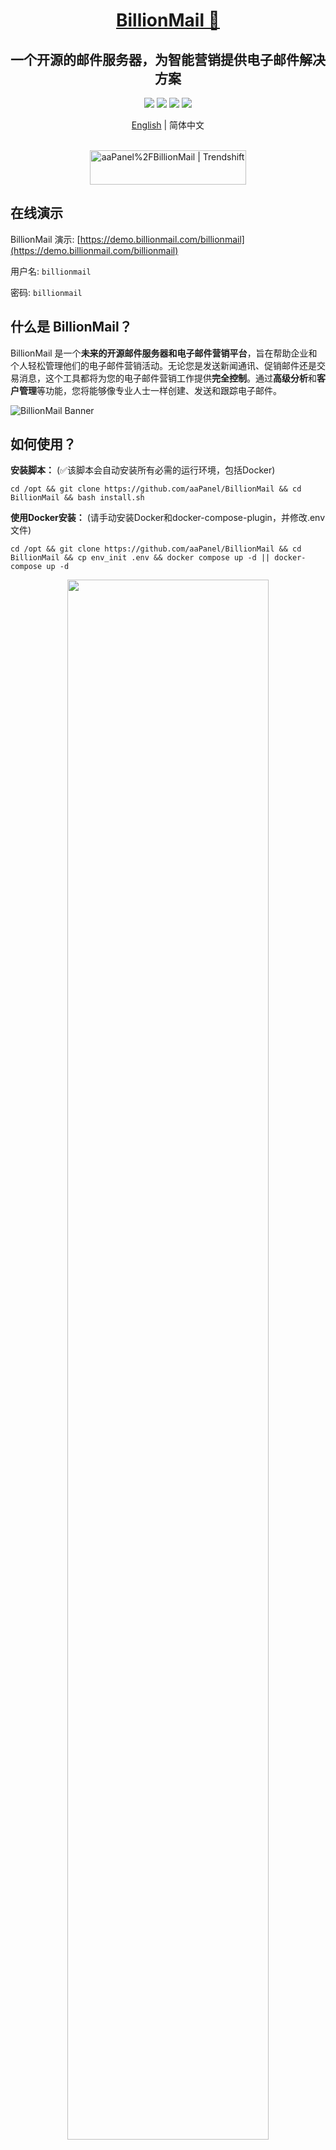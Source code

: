 <div align="center">
  <a name="readme-top"></a>
  <h1><a href="https://www.billionmail.com/" target="_blank">BillionMail 📧</a></h1>


## 一个开源的邮件服务器，为智能营销提供电子邮件解决方案

[![][license-shield]][license-link] [![][docs-shield]][docs-link] [![][github-release-shield]][github-release-link] [![][github-stars-shield]][github-stars-link]

[English](README.md) | 简体中文
</div>
<br/>

<div align="center">
<a href="https://trendshift.io/repositories/13842" target="_blank"><img src="https://trendshift.io/api/badge/repositories/13842" alt="aaPanel%2FBillionMail | Trendshift" style="width: 250px; height: 55px;" width="250" height="55"/></a>
</div>

## 在线演示
BillionMail 演示: [https://demo.billionmail.com/billionmail](https://demo.billionmail.com/billionmail)

用户名: `billionmail` 

密码: `billionmail` 

## 什么是 BillionMail？

BillionMail 是一个**未来的开源邮件服务器和电子邮件营销平台**，旨在帮助企业和个人轻松管理他们的电子邮件营销活动。无论您是发送新闻通讯、促销邮件还是交易消息，这个工具都将为您的电子邮件营销工作提供**完全控制**。通过**高级分析**和**客户管理**等功能，您将能够像专业人士一样创建、发送和跟踪电子邮件。

![BillionMail Banner](https://www.billionmail.com/home.png?v1)

## 如何使用？
**安装脚本：** (✅该脚本会自动安装所有必需的运行环境，包括Docker)
```shell
cd /opt && git clone https://github.com/aaPanel/BillionMail && cd BillionMail && bash install.sh
```


**使用Docker安装：** (请手动安装Docker和docker-compose-plugin，并修改.env文件)
```shell
cd /opt && git clone https://github.com/aaPanel/BillionMail && cd BillionMail && cp env_init .env && docker compose up -d || docker-compose up -d
```

<div align="center">
  <a href="https://www.youtube.com/embed/UHgxZa_9jGs?si=0-f1B5hDtcWImvQv" target="_blank">
    <img src="https://img.youtube.com/vi/UHgxZa_9jGs/maxresdefault.jpg" alt="" width="80%">
    <br />
    <img src="https://www.iconfinder.com/icons/317714/download/png/16" alt="YouTube" width="16"/>
    <b>在YouTube上观看</b>
  </a>
</div>


## 管理脚本
- 管理帮助

  `bm help`

- 查看默认登录信息

  `bm default`

- 显示域名DNS记录

  `bm show-record`

- 更新BillionMail

  `bm update`



## 网页邮箱

BillionMail已集成**RoundCube**，您可以通过`/roundcube/`访问网页邮箱。

## 为什么选择BillionMail？

### 大多数电子邮件营销平台要么**昂贵**，要么**闭源**，或者**缺乏基本功能**。BillionMail的目标是与众不同：

✅ **完全开源** – 没有隐藏成本，没有供应商锁定。  
📊 **高级分析** – 跟踪电子邮件投递、打开率、点击率等。  
📧 **无限发送** – 对您可以发送的电子邮件数量没有限制。  
🎨 **可定制模板** – 可重复使用的专业营销模板。
🔒 **隐私优先** – 您的数据保留在您这里，没有第三方跟踪。  
🚀 **自托管** – 在您自己的服务器上运行，完全控制。  

## 您如何提供帮助 🌟

BillionMail是一个**社区驱动的项目**，我们需要您的支持才能开始！以下是您可以提供帮助的方式：

1. **为此仓库加星标**：通过为此仓库加星表示您的兴趣。  
2. **传播消息**：与您的网络分享BillionMail—开发者、营销人员和开源爱好者。  
3. **分享反馈**：通过提出问题或加入讨论，让我们知道您希望在BillionMail中看到哪些功能。  
4. **贡献**：一旦开发开始，我们将欢迎社区的贡献。敬请关注更新！

---

📧 **BillionMail – 开源电子邮件营销的未来。**

## 问题

如果您遇到任何问题或有功能请求，请[提出问题](https://github.com/aaPanel/BillionMail/issues)。请确保包括：

- 问题或请求的清晰描述。
- 重现问题的步骤（如适用）。
- 截图或错误日志（如适用）。

## 许可证

BillionMail根据**AGPLv3许可证**授权。这意味着您可以：

✅ 免费使用该软件。  
✅ 修改和分发代码。  
✅ 私下使用，没有限制。

有关更多详细信息，请参阅[LICENSE](LICENSE)文件。

---

📬 **BillionMail – 即将推出。为此仓库加星，使其更快实现！**

<!-- BillionMail official link -->
[docs-link]: https://www.billionmail.com/

<!-- BillionMail Other link-->
[license-link]: https://www.gnu.org/licenses/gpl-3.0.html
[github-release-link]: https://github.com/aaPanel/BillionMail/releases/latest
[github-stars-link]: https://github.com/aaPanel/BillionMail
[github-issues-link]: https://github.com/aaPanel/BillionMail/issues

<!-- Shield link-->
[docs-shield]: https://img.shields.io/badge/documentation-148F76
[github-release-shield]: https://img.shields.io/github/v/release/aaPanel/BillionMail
[github-stars-shield]: https://img.shields.io/github/stars/aaPanel/BillionMail?color=%231890FF&style=flat-square   
[license-shield]: https://img.shields.io/github/license/aaPanel/BillionMail
